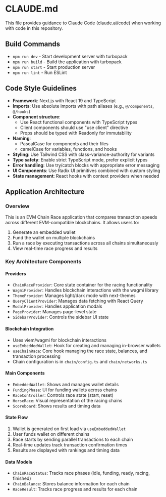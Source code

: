 # CLAUDE.md

This file provides guidance to Claude Code (claude.ai/code) when working with code in this repository.

## Build Commands
- `npm run dev` - Start development server with turbopack
- `npm run build` - Build the application with turbopack
- `npm run start` - Start production server
- `npm run lint` - Run ESLint

## Code Style Guidelines
- **Framework**: Next.js with React 19 and TypeScript
- **Imports**: Use absolute imports with path aliases (e.g., `@/components`, `@/hooks`)
- **Component structure**: 
  - Use React functional components with TypeScript types
  - Client components should use "use client" directive
  - Props should be typed with Readonly for immutability
- **Naming**: 
  - PascalCase for components and their files
  - camelCase for variables, functions, and hooks
- **Styling**: Use Tailwind CSS with class-variance-authority for variants
- **Type safety**: Enable strict TypeScript mode, prefer explicit types
- **Error handling**: Use try/catch blocks with appropriate error messaging
- **UI Components**: Use Radix UI primitives combined with custom styling
- **State management**: React hooks with context providers when needed

## Application Architecture

### Overview
This is an EVM Chain Race application that compares transaction speeds across different EVM-compatible blockchains. It allows users to:
1. Generate an embedded wallet
2. Fund the wallet on multiple blockchains
3. Run a race by executing transactions across all chains simultaneously
4. View real-time race progress and results

### Key Architecture Components

#### Providers
- `ChainRaceProvider`: Core state container for the racing functionality
- `WagmiProvider`: Handles blockchain interactions with the wagmi library
- `ThemeProvider`: Manages light/dark mode with next-themes
- `QueryClientProvider`: Manages data fetching with React Query
- `ModalProvider`: Handles application modals
- `PageProvider`: Manages page-level state
- `SidebarProvider`: Controls the sidebar UI state

#### Blockchain Integration
- Uses viem/wagmi for blockchain interactions
- `useEmbeddedWallet`: Hook for creating and managing in-browser wallets
- `useChainRace`: Core hook managing the race state, balances, and transaction processing
- Chain configuration is in `chain/config.ts` and `chain/networks.ts`

#### Main Components
- `EmbeddedWallet`: Shows and manages wallet details
- `FundingPhase`: UI for funding wallets across chains
- `RaceController`: Controls race state (start, reset)
- `HorseRace`: Visual representation of the racing chains
- `Scoreboard`: Shows results and timing data

#### State Flow
1. Wallet is generated on first load via `useEmbeddedWallet`
2. User funds wallet on different chains
3. Race starts by sending parallel transactions to each chain
4. Real-time updates track transaction confirmation times
5. Results are displayed with rankings and timing data

#### Data Models
- `ChainRaceStatus`: Tracks race phases (idle, funding, ready, racing, finished)
- `ChainBalance`: Stores balance information for each chain
- `RaceResult`: Tracks race progress and results for each chain